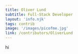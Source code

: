 ```yaml
---
title: Oliver Lund
subtitle: Full-Stack Developer
layout: 'info.njk'
tags: contrib
image: '/images/picofme.jpg'
link: /contributors/OliverLund
---
```

 hi